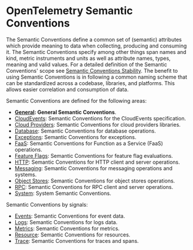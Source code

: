 # OpenTelemetry Semantic Conventions

The Semantic Conventions define a common set of (semantic) attributes which provide meaning to data when collecting, producing and consuming it.
The Semantic Conventions specify among other things span names and kind, metric instruments and units as well as attribute names, types, meaning and valid values. For a detailed definition of the Semantic Conventions' scope see [Semantic Conventions Stability](https://opentelemetry.io/docs/specs/otel/versioning-and-stability/#semantic-conventions-stability).
The benefit to using Semantic Conventions is in following a common naming scheme that can be standardized across a codebase, libraries, and platforms. This allows easier correlation and consumption of data.

Semantic Conventions are defined for the following areas:

* **[General](general/README.md): General Semantic Conventions**.
* [CloudEvents](cloudevents/README.md): Semantic Conventions for the CloudEvents specification.
* [Cloud Providers](cloud-providers/README.md): Semantic Conventions for cloud providers libraries.
* [Database](database/README.md): Semantic Conventions for database operations.
* [Exceptions](exceptions/README.md): Semantic Conventions for exceptions.
* [FaaS](faas/README.md): Semantic Conventions for Function as a Service (FaaS) operations.
* [Feature Flags](http/README.md): Semantic Conventions for feature flag evaluations.
* [HTTP](feature-flags/README.md): Semantic Conventions for HTTP client and server operations.
* [Messaging](messaging/README.md): Semantic Conventions for messaging operations and systems.
* [Object Stores](object-stores/README.md): Semantic Conventions for object stores operations.
* [RPC](rpc/README.md): Semantic Conventions for RPC client and server operations.
* [System](system/README.md): System Semantic Conventions.

Semantic Conventions by signals:

* [Events](general/events-general.md): Semantic Conventions for event data.
* [Logs](general/logs-general.md): Semantic Conventions for logs data.
* [Metrics](general/metrics-general.md): Semantic Conventions for metrics.
* [Resource](resource/semantic_conventions/README.md): Semantic Conventions for resources.
* [Trace](general/trace-general.md): Semantic Conventions for traces and spans.
